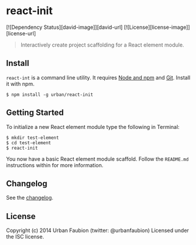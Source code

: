 
# react-init

[![Dependency Status][david-image]][david-url]
[![License][license-image]][license-url]

> Interactively create project scaffolding for a React element module.

## Install

`react-int` is a command line utility. It requires [Node and npm](http://nodejs.org/) and [Git](http://git-scm.com/). Install it with npm.

    $ npm install -g urban/react-init

## Getting Started

To initialize a new React element module type the following in Terminal:

    $ mkdir test-element
    $ cd test-element
    $ react-init

You now have a basic React element module scaffold. Follow the `README.md` instructions within for more information.

## Changelog

See the [changelog](CHANGELOG.md).

## License

Copyright (c) 2014 Urban Faubion (twitter: @urbanfaubion)
Licensed under the ISC license.
